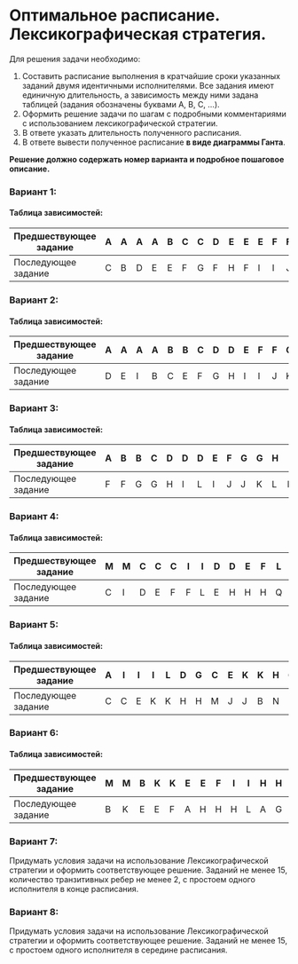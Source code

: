 # Оптимальное расписание. Лексикографическая стратегия.

Для решения задачи необходимо: 
1. Составить расписание выполнения в кратчайшие сроки указанных заданий двумя идентичными исполнителями. Все задания имеют единичную длительность, а зависимость между ними задана таблицей (задания обозначены буквами A, B, C, …).
2. Оформить решение задачи по шагам с подробными комментариями с использованием лексикографической стратегии.
2. В ответе указать длительность полученного расписания.
3. В ответе вывести полученное расписание **в виде диаграммы Ганта**.

**Решение должно содержать номер варианта и подробное пошаговое описание.**


### Вариант 1:
#### Таблица зависимостей:

| Предшествующее задание | A | A | A | A | B | C | C | D | E | E | E | F | F | G | H | I | J | J | K | N |
|------------------------|---|---|---|---|---|---|---|---|---|---|---|---|---|---|---|---|---|---|---|---|
| Последующее задание    | C | B | D | E | E | F | G | F | H | F | I | I | J | K | L | L | M | N | N | O | 

### Вариант 2:
#### Таблица зависимостей:

| Предшествующее задание | A | A | A | A | B | B | C | D | D | E | F | F | G | H | I | J | K | L | M | M |
|------------------------|---|---|---|---|---|---|---|---|---|---|---|---|---|---|---|---|---|---|---|---|
| Последующее задание    | D | E | I | B | C | E | F | G | H | I | I | J | K | L | M | N | O | O | O | N |

### Вариант 3:
#### Таблица зависимостей:

| Предшествующее задание | A | B | B | C | D | D | D | E | F | G | G | H | I | J | K | K | L | L | I |
|------------------------|---|---|---|---|---|---|---|---|---|---|---|---|---|---|---|---|---|---|---|
| Последующее задание    | F | F | G | G | H | I | L | I | J | J | K | L | L | K | M | N | N | K | O |


### Вариант 4:
#### Таблица зависимостей:

| Предшествующее задание | M | M | C | C | C | I | I | D | D | E | F | L | L | H | H | Q | P | A | A | G | G |
|------------------------|---|---|---|---|---|---|---|---|---|---|---|---|---|---|---|---|---|---|---|---|---|
| Последующее задание    | C | I | D | E | F | F | L | E | H | H | H | Q | P | A | G | A | G | B | J | J | K |


### Вариант 5:
#### Таблица зависимостей:

| Предшествующее задание | A | I | I | I | L | D | G | C | E | K | K | H | G | M | J | B |
|------------------------|---|---|---|---|---|---|---|---|---|---|---|---|---|---|---|---|
| Последующее задание    | C | C | E | K | K | H | H | M | J | J | B | N | N | J | F | F |


### Вариант 6:
#### Таблица зависимостей:

| Предшествующее задание | M | M | B | K | K | E | E | F | I | I | H | H | L | A | A | G | G | H |
|------------------------|---|---|---|---|---|---|---|---|---|---|---|---|---|---|---|---|---|---|
| Последующее задание    | B | K | E | E | F | A | H | H | H | L | A | G | G | D | J | J | C | J |

### Вариант 7:
Придумать условия задачи на использование Лексикографической стратегии и оформить соответствующее решение. Заданий не менее 15, количество транзитивных ребер не менее 2, с простоем одного исполнителя в конце расписания.


### Вариант 8:
Придумать условия задачи на использование Лексикографической стратегии и оформить соответствующее решение. Заданий не менее 15, с простоем одного исполнителя в середине расписания.
